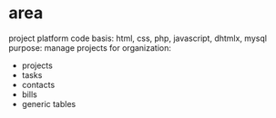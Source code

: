 # area
project platform
code basis: html, css, php, javascript, dhtmlx, mysql
purpose: manage projects for organization:
- projects
- tasks
- contacts
- bills
- generic tables
